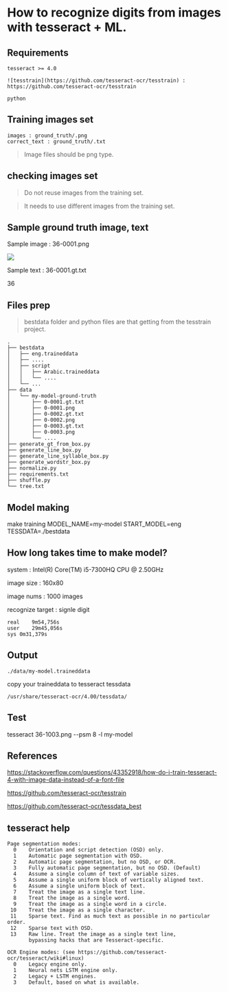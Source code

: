 # How to recognize digits from images with tesseract + ML.

## Requirements

```
tesseract >= 4.0

![tesstrain](https://github.com/tesseract-ocr/tesstrain) : https://github.com/tesseract-ocr/tesstrain

python
```

## Training images set
```
images : ground_truth/.png
correct_text : ground_truth/.txt
```
> Image files should be png type.

## checking images set

> Do not reuse images from the training set.

> It needs to use different images from the training set.

## Sample ground truth image, text
Sample image : 36-0001.png

![](./Sample/36-0001.png)

Sample text : 36-0001.gt.txt

36

## Files prep
> bestdata folder and python files are that getting from the tesstrain project.
```
.
├── bestdata
│   ├── eng.traineddata
│   ├── ....
│   ├── script
│   │   ├── Arabic.traineddata
│   │   └── ....
│   └── ...
├── data
│   └── my-model-ground-truth
│       ├── 0-0001.gt.txt
│       ├── 0-0001.png
│       ├── 0-0002.gt.txt
│       ├── 0-0002.png
│       ├── 0-0003.gt.txt
│       ├── 0-0003.png
│       └── ....
├── generate_gt_from_box.py
├── generate_line_box.py
├── generate_line_syllable_box.py
├── generate_wordstr_box.py
├── normalize.py
├── requirements.txt
├── shuffle.py
└── tree.txt
```

## Model making

make training MODEL_NAME=my-model START_MODEL=eng TESSDATA=./bestdata

## How long takes time to make model?

system :  Intel(R) Core(TM) i5-7300HQ CPU @ 2.50GHz

image size : 160x80

image nums : 1000 images

recognize target : signle digit

```
real	9m54,756s
user	29m45,056s
sys	0m31,379s
```

## Output

```
./data/my-model.traineddata
```

copy your traineddata to tesseract tessdata
```
/usr/share/tesseract-ocr/4.00/tessdata/
```

## Test

tesseract 36-1003.png --psm 8 -l my-model

## References

https://stackoverflow.com/questions/43352918/how-do-i-train-tesseract-4-with-image-data-instead-of-a-font-file

https://github.com/tesseract-ocr/tesstrain

https://github.com/tesseract-ocr/tessdata_best

## tesseract help
```
Page segmentation modes:
  0    Orientation and script detection (OSD) only.
  1    Automatic page segmentation with OSD.
  2    Automatic page segmentation, but no OSD, or OCR.
  3    Fully automatic page segmentation, but no OSD. (Default)
  4    Assume a single column of text of variable sizes.
  5    Assume a single uniform block of vertically aligned text.
  6    Assume a single uniform block of text.
  7    Treat the image as a single text line.
  8    Treat the image as a single word.
  9    Treat the image as a single word in a circle.
 10    Treat the image as a single character.
 11    Sparse text. Find as much text as possible in no particular order.
 12    Sparse text with OSD.
 13    Raw line. Treat the image as a single text line,
       bypassing hacks that are Tesseract-specific.

OCR Engine modes: (see https://github.com/tesseract-ocr/tesseract/wiki#linux)
  0    Legacy engine only.
  1    Neural nets LSTM engine only.
  2    Legacy + LSTM engines.
  3    Default, based on what is available.
```

